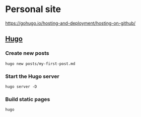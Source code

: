 # Personal site

https://gohugo.io/hosting-and-deployment/hosting-on-github/

## [Hugo](https://github.com/gohugoio/hugo)

### Create new posts
```
hugo new posts/my-first-post.md
```

### Start the Hugo server
```
hugo server -D
```

### Build static pages
```
hugo
```